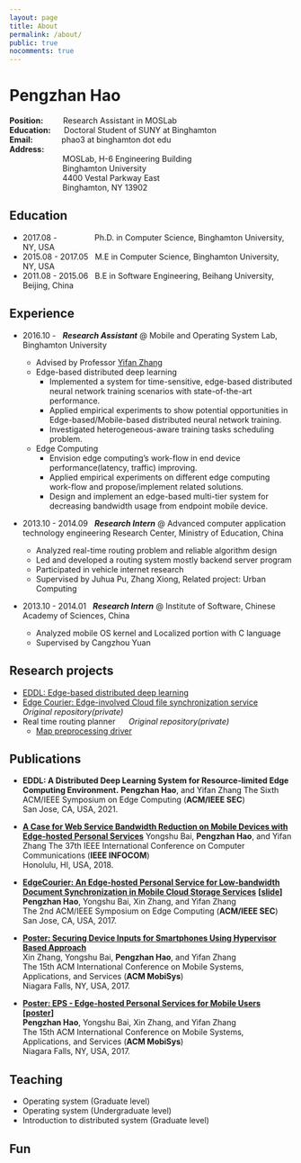 ```yaml
---
layout: page
title: About
permalink: /about/
public: true
nocomments: true
---
```


# Pengzhan Hao

**Position:** &nbsp;&nbsp;&nbsp;&nbsp;&nbsp;&nbsp;&nbsp;&nbsp;Research Assistant in MOSLab  
**Education:** &nbsp;&nbsp;&nbsp;&nbsp;&nbsp;Doctoral Student of SUNY at Binghamton  
**Email:**  &nbsp;&nbsp;&nbsp;&nbsp;&nbsp;&nbsp;&nbsp;&nbsp;&nbsp;&nbsp;&nbsp;&nbsp;phao3 at binghamton dot edu  
**Address:**  
&nbsp;&nbsp;&nbsp;&nbsp;&nbsp;&nbsp;&nbsp;&nbsp;&nbsp;&nbsp;&nbsp;&nbsp;&nbsp;&nbsp;&nbsp;&nbsp;&nbsp;&nbsp;&nbsp;&nbsp;&nbsp;&nbsp;&nbsp;&nbsp;MOSLab, H-6 Engineering Building  
&nbsp;&nbsp;&nbsp;&nbsp;&nbsp;&nbsp;&nbsp;&nbsp;&nbsp;&nbsp;&nbsp;&nbsp;&nbsp;&nbsp;&nbsp;&nbsp;&nbsp;&nbsp;&nbsp;&nbsp;&nbsp;&nbsp;&nbsp;&nbsp;Binghamton University  
&nbsp;&nbsp;&nbsp;&nbsp;&nbsp;&nbsp;&nbsp;&nbsp;&nbsp;&nbsp;&nbsp;&nbsp;&nbsp;&nbsp;&nbsp;&nbsp;&nbsp;&nbsp;&nbsp;&nbsp;&nbsp;&nbsp;&nbsp;&nbsp;4400 Vestal Parkway East  
&nbsp;&nbsp;&nbsp;&nbsp;&nbsp;&nbsp;&nbsp;&nbsp;&nbsp;&nbsp;&nbsp;&nbsp;&nbsp;&nbsp;&nbsp;&nbsp;&nbsp;&nbsp;&nbsp;&nbsp;&nbsp;&nbsp;&nbsp;&nbsp;Binghamton, NY 13902  

## Education

- 2017.08 - &nbsp;&nbsp;&nbsp;&nbsp;&nbsp;&nbsp;&nbsp;&nbsp;&nbsp;&nbsp;&nbsp;&nbsp;&nbsp;&nbsp;&nbsp; Ph.D. in Computer Science, Binghamton University, NY, USA  
- 2015.08 - 2017.05 &nbsp;&nbsp;M.E in Computer Science, Binghamton University, NY, USA  
- 2011.08 - 2015.06 &nbsp;&nbsp;B.E in Software Engineering, Beihang University, Beijing, China  

## Experience

- 2016.10 -  &nbsp;&nbsp;***Research Assistant*** @ Mobile and Operating System Lab, Binghamton University  
  - Advised by Professor [Yifan Zhang](https://buzhangy.github.io/)
  - Edge-based distributed deep learning
    - Implemented a system for time-sensitive, edge-based distributed neural network training scenarios with state-of-the-art performance.
    - Applied empirical experiments to show potential opportunities in Edge-based/Mobile-based distributed neural network training.
    - Investigated heterogeneous-aware training tasks scheduling problem.
  - Edge Computing
    - Envision edge computing’s work-flow in end device performance(latency, traffic) improving.
    - Applied empirical experiments on different edge computing work-flow and propose/implement related solutions.
    - Design and implement an edge-based multi-tier system for decreasing bandwidth usage from endpoint mobile device.

- 2013.10 - 2014.09 &nbsp;&nbsp;***Research Intern*** @ Advanced computer application technology engineering Research Center, Ministry of Education, China  
  - Analyzed real-time routing problem and reliable algorithm design
  - Led and developed a routing system mostly backend server program
  - Participated in vehicle internet research
  - Supervised by Juhua Pu, Zhang Xiong, Related project: Urban Computing

- 2013.10 - 2014.01 &nbsp;&nbsp;***Research Intern*** @ Institute of Software, Chinese Academy of Sciences, China  
  - Analyzed mobile OS kernel and Localized portion with C language
  - Supervised by Cangzhou Yuan

## Research projects

- [EDDL: Edge-based distributed deep learning](https://github.com/CoderSherlock/dlib-exper)
- [Edge Courier: Edge-involved Cloud file synchronization service](https://github.com/bumoslab/EdgeCourier) &nbsp;&nbsp;&nbsp;&nbsp; *Original repository(private)*
- Real time routing planner &nbsp;&nbsp;&nbsp;&nbsp; *Original repository(private)*
  - [Map preprocessing driver](https://github.com/CoderSherlock/Project-OSCF.git)

## Publications

- **EDDL: A Distributed Deep Learning System for Resource-limited Edge Computing Environment.**
**Pengzhan Hao**, and Yifan Zhang
The Sixth ACM/IEEE Symposium on Edge Computing (**ACM/IEEE SEC**)  
San Jose, CA, USA, 2021.  
  
- **[A Case for Web Service Bandwidth Reduction on Mobile Devices with Edge-hosted Personal Services](/static/2021-10/eta-infocom18.pdf)**
Yongshu Bai, **Pengzhan Hao**, and Yifan Zhang
The 37th IEEE International Conference on Computer Communications (**IEEE INFOCOM**)  
Honolulu, HI, USA, 2018.  
  
- **[EdgeCourier: An Edge-hosted Personal Service for Low-bandwidth Document Synchronization in Mobile Cloud Storage Services](/static/2018-02/a7-hao.pdf)** **[[slide](/)]**  
**Pengzhan Hao**, Yongshu Bai, Xin Zhang, and Yifan Zhang  
The 2nd ACM/IEEE Symposium on Edge Computing (**ACM/IEEE SEC**)  
San Jose, CA, USA, 2017.  
  
- **[Poster: Securing Device Inputs for Smartphones Using Hypervisor Based Approach](/static/2017-07/p169-zhang.pdf)**  
Xin Zhang, Yongshu Bai, **Pengzhan Hao**, and Yifan Zhang  
The 15th ACM International Conference on Mobile Systems, Applications, and Services (**ACM MobiSys**)  
Niagara Falls, NY, USA, 2017.  
  
- **[Poster: EPS - Edge-hosted Personal Services for Mobile Users](/static/2017-07/p163-hao.pdf) [[poster](/static/2017-07/eps_poster.pdf)]**  
**Pengzhan Hao**, Yongshu Bai, Xin Zhang, and Yifan Zhang  
The 15th ACM International Conference on Mobile Systems, Applications, and Services (**ACM MobiSys**)  
Niagara Falls, NY, USA, 2017.  

## Teaching

- Operating system (Graduate level)
- Operating system (Undergraduate level)
- Introduction to distributed system (Graduate level)
  
## Fun
